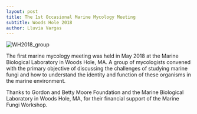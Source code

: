 ```yaml
---
layout: post
title: The 1st Occasional Marine Mycology Meeting
subtitle: Woods Hole 2018 
author: Lluvia Vargas
---
```


<img src="https://FOMO-project.github.io/assets/img/Group_photo_2018.jpg" alt="WH2018_group" />

The first marine mycology meeting was held in May 2018 at the Marine Biological Laboratory in Woods Hole, MA. A group of mycologists convened with the primary objective of discussing the challenges of studying marine fungi and how to understand the identity and function of these organisms in the marine environment.

Thanks to Gordon and Betty Moore Foundation and the Marine Biological Laboratory in Woods Hole, MA, for their financial support of the Marine Fungi Workshop.




